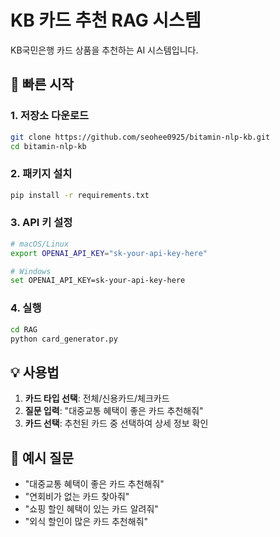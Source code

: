 # KB 카드 추천 RAG 시스템

KB국민은행 카드 상품을 추천하는 AI 시스템입니다.

## 🚀 빠른 시작

### 1. 저장소 다운로드
```bash
git clone https://github.com/seohee0925/bitamin-nlp-kb.git
cd bitamin-nlp-kb
```

### 2. 패키지 설치
```bash
pip install -r requirements.txt
```

### 3. API 키 설정
```bash
# macOS/Linux
export OPENAI_API_KEY="sk-your-api-key-here"

# Windows
set OPENAI_API_KEY=sk-your-api-key-here
```

### 4. 실행
```bash
cd RAG
python card_generator.py
```

## 💡 사용법

1. **카드 타입 선택**: 전체/신용카드/체크카드
2. **질문 입력**: "대중교통 혜택이 좋은 카드 추천해줘"
3. **카드 선택**: 추천된 카드 중 선택하여 상세 정보 확인

## 📝 예시 질문

- "대중교통 혜택이 좋은 카드 추천해줘"
- "연회비가 없는 카드 찾아줘"
- "쇼핑 할인 혜택이 있는 카드 알려줘"
- "외식 할인이 많은 카드 추천해줘"
